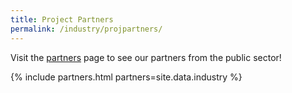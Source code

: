 ```yaml
---
title: Project Partners
permalink: /industry/projpartners/
---
```

Visit the [partners](/who-we-are/partners) page to see our partners from the public sector!

{% include partners.html partners=site.data.industry %}